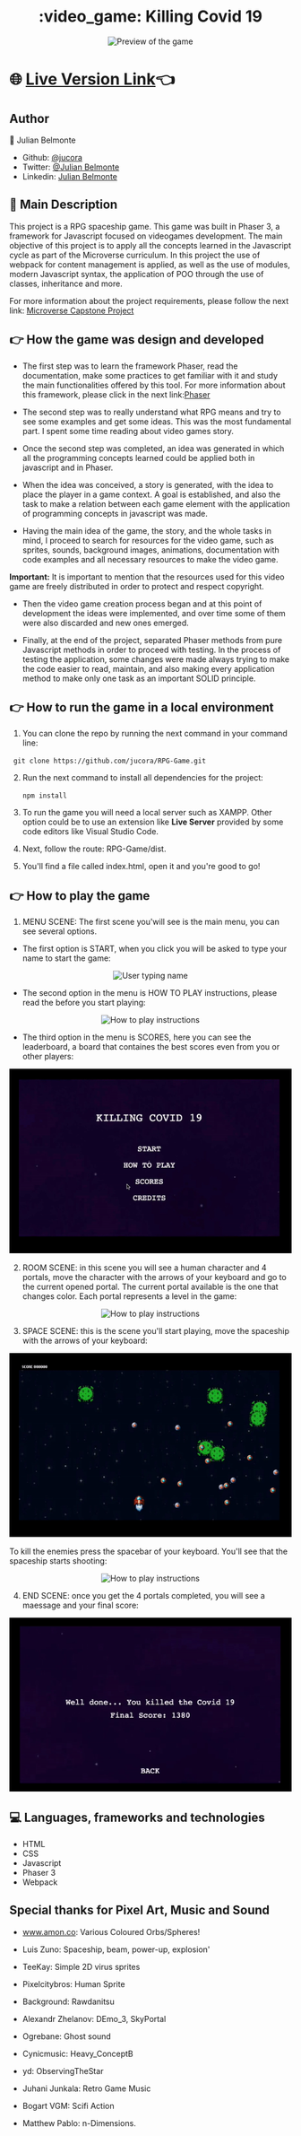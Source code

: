 <h1 align="center">:video_game: Killing Covid 19</h1>

<p align="center">
  <img src ='preview/preview.gif' alt='Preview of the game'>
</p>

# :globe_with_meridians: [Live Version Link](https://raw.githack.com/jucora/RPG-Game/Version1/dist/index.html):point_left:

## Author

:man: Julian Belmonte

- Github: [@jucora](https://github.com/jucora)
- Twitter: [@Julian Belmonte](twitter.com/JulianBelmonte)
- Linkedin: [Julian Belmonte](linkedin.com/in/julianbel)

## :pencil: Main Description

This project is a RPG spaceship game. This game was built in Phaser 3, a framework for Javascript focused on videogames development. The main objective of this project is to apply all the concepts learned in the Javascript cycle as part of the Microverse curriculum. In this project the use of webpack for content management is applied, as well as the use of modules, modern Javascript syntax, the application of POO through the use of classes, inheritance and more.

For more information about the project requirements, please follow the next link: [Microverse Capstone Project](https://www.notion.so/RPG-game-f94a617841e240a293c0b6928beebe89)

## :point_right: How the game was design and developed

- The first step was to learn the framework Phaser, read the documentation, make some practices to get familiar with it and study the main functionalities offered by this tool. For more information about this framework, please click in the next link:[Phaser](http://phaser.io/)

- The second step was to really understand what RPG means and try to see some examples and get some ideas. This was the most fundamental part. I spent some time reading about video games story.

- Once the second step was completed, an idea was generated in which all the programming concepts learned could be applied both in javascript and in Phaser.

- When the idea was conceived, a story is generated, with the idea to place the player in a game context. A goal is established, and also the task to make a relation between each game element with the application of programming concepts in javascript was made.

- Having the main idea of the game, the story, and the whole tasks in mind, I proceed to search for resources for the video game, such as sprites, sounds, background images, animations, documentation with code examples and all necessary resources to make the video game.

<b>Important:</b> It is important to mention that the resources used for this video game are freely distributed in order to protect and respect copyright.

- Then the video game creation process began and at this point of development the ideas were implemented, and over time some of them were also discarded and new ones emerged.

- Finally, at the end of the project, separated Phaser methods from pure Javascript methods in order to proceed with testing. In the process of testing the application, some changes were made always trying to make the code easier to read, maintain, and also making every application method to make only one task as an important SOLID principle.

## :point_right: How to run the game in a local environment

1. You can clone the repo by running the next command in your command line:

 <p><code> git clone https://github.com/jucora/RPG-Game.git </code></p>

2. Run the next command to install all dependencies for the project: <p><code>npm install</code></p>

3. To run the game you will need a local server such as XAMPP. Other option could be to use an extension like <b>Live Server</b> provided by some code editors like Visual Studio Code.

4. Next, follow the route: RPG-Game/dist.

5. You'll find a file called index.html, open it and you're good to go!

## :point_right: How to play the game

1. MENU SCENE: The first scene you'will see is the main menu, you can see several options.

- The first option is START, when you click you will be asked to type your name to start the game:

 <p align="center">
  <img src ='preview/name.gif' alt='User typing name'>
</p>

- The second option in the menu is HOW TO PLAY instructions, please read the before you start playing:

<p align="center">
  <img src ='preview/how.gif' alt='How to play instructions'>
</p>

- The third option in the menu is SCORES, here you can see the leaderboard, a board that containes the best scores even from you or other players:

<p align="center">
  <img src ='preview/scores.gif' alt='How to play instructions'>
</p>

2. ROOM SCENE: in this scene you will see a human character and 4 portals, move the character with the arrows of your keyboard and go to the current opened portal. The current portal available is the one that changes color. Each portal represents a level in the game:

<p align="center">
  <img src ='preview/move1.gif' alt='How to play instructions'>
</p>

3. SPACE SCENE: this is the scene you'll start playing, move the spaceship with the arrows of your keyboard:

<p align="center">
  <img src ='preview/move2.gif' alt='How to play instructions'>
</p>

To kill the enemies press the spacebar of your keyboard. You'll see that the spaceship starts shooting:

<p align="center">
  <img src ='preview/shot.gif' alt='How to play instructions'>
</p>

4. END SCENE: once you get the 4 portals completed, you will see a maessage and your final score:

<p align="center">
  <img src ='preview/end.gif' alt='How to play instructions'>
</p>

## :computer: Languages, frameworks and technologies

- HTML
- CSS
- Javascript
- Phaser 3
- Webpack

## Special thanks for Pixel Art, Music and Sound

- www.amon.co: Various Coloured Orbs/Spheres!

- Luis Zuno: Spaceship, beam, power-up, explosion'

- TeeKay: Simple 2D virus sprites

- Pixelcitybros: Human Sprite

- Background: Rawdanitsu

- Alexandr Zhelanov: DEmo_3, SkyPortal

- Ogrebane: Ghost sound

- Cynicmusic: Heavy_ConceptB

- yd: ObservingTheStar

- Juhani Junkala: Retro Game Music

- Bogart VGM: Scifi Action

- Matthew Pablo: n-Dimensions.
